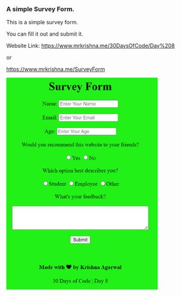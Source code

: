 <h3>A simple Survey Form.</h3>
<p>
    This is a simple survey form.
</p>
<p>
    You can fill it out and submit it.
</p>

Website Link: 
https://www.mrkrishna.me/30DaysOfCode/Day%208

or

https://www.mrkrishna.me/SurveyForm

<img src= Website.png width=400>
